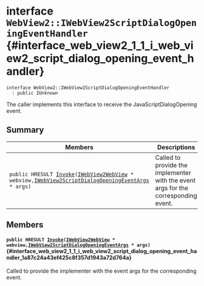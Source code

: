 # interface `WebView2::IWebView2ScriptDialogOpeningEventHandler` {#interface_web_view2_1_1_i_web_view2_script_dialog_opening_event_handler}

```
interface WebView2::IWebView2ScriptDialogOpeningEventHandler
  : public IUnknown
```  

The caller implements this interface to receive the JavaScriptDialogOpening event.

## Summary

 Members                        | Descriptions                                
--------------------------------|---------------------------------------------
`public HRESULT `[`Invoke`](#interface_web_view2_1_1_i_web_view2_script_dialog_opening_event_handler_1a87c24a43ef425c8f357d1943a72d764a)`(`[`IWebView2WebView`](WebView2--IWebView2WebView.md#interface_web_view2_1_1_i_web_view2_web_view)` * webview,`[`IWebView2ScriptDialogOpeningEventArgs`](WebView2--IWebView2ScriptDialogOpeningEventArgs.md#interface_web_view2_1_1_i_web_view2_script_dialog_opening_event_args)` * args)` | Called to provide the implementer with the event args for the corresponding event.

## Members

#### `public HRESULT `[`Invoke`](#interface_web_view2_1_1_i_web_view2_script_dialog_opening_event_handler_1a87c24a43ef425c8f357d1943a72d764a)`(`[`IWebView2WebView`](WebView2--IWebView2WebView.md#interface_web_view2_1_1_i_web_view2_web_view)` * webview,`[`IWebView2ScriptDialogOpeningEventArgs`](WebView2--IWebView2ScriptDialogOpeningEventArgs.md#interface_web_view2_1_1_i_web_view2_script_dialog_opening_event_args)` * args)` {#interface_web_view2_1_1_i_web_view2_script_dialog_opening_event_handler_1a87c24a43ef425c8f357d1943a72d764a}

Called to provide the implementer with the event args for the corresponding event.

